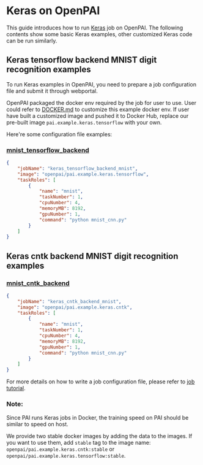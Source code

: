 <!--
  Copyright (c) Microsoft Corporation
  All rights reserved.

  MIT License

  Permission is hereby granted, free of charge, to any person obtaining a copy of this software and associated
  documentation files (the "Software"), to deal in the Software without restriction, including without limitation
  the rights to use, copy, modify, merge, publish, distribute, sublicense, and/or sell copies of the Software, and
  to permit persons to whom the Software is furnished to do so, subject to the following conditions:
  The above copyright notice and this permission notice shall be included in all copies or substantial portions of the Software.

  THE SOFTWARE IS PROVIDED *AS IS*, WITHOUT WARRANTY OF ANY KIND, EXPRESS OR IMPLIED, INCLUDING
  BUT NOT LIMITED TO THE WARRANTIES OF MERCHANTABILITY, FITNESS FOR A PARTICULAR PURPOSE AND
  NONINFRINGEMENT. IN NO EVENT SHALL THE AUTHORS OR COPYRIGHT HOLDERS BE LIABLE FOR ANY CLAIM,
  DAMAGES OR OTHER LIABILITY, WHETHER IN AN ACTION OF CONTRACT, TORT OR OTHERWISE, ARISING FROM,
  OUT OF OR IN CONNECTION WITH THE SOFTWARE OR THE USE OR OTHER DEALINGS IN THE SOFTWARE.
-->

# Keras on OpenPAI

This guide introduces how to run [Keras](http://keras.io/) job on OpenPAI. The following contents show some basic Keras examples, other customized Keras code can be run similarly.

## Keras tensorflow backend MNIST digit recognition examples

To run Keras examples in OpenPAI, you need to prepare a job configuration file and submit it through webportal.

OpenPAI packaged the docker env required by the job for user to use. User could refer to [DOCKER.md](./DOCKER.md) to customize this example docker env. If user have built a customized image and pushed it to Docker Hub, replace our pre-built image `pai.example.keras.tensorflow` with your own.

Here're some configuration file examples:

### [mnist_tensorflow_backend](https://github.com/keras-team/keras/blob/master/examples/mnist_cnn.py)

```json
{
    "jobName": "keras_tensorflow_backend_mnist",
    "image": "openpai/pai.example.keras.tensorflow",
    "taskRoles": [
        {
            "name": "mnist",
            "taskNumber": 1,
            "cpuNumber": 4,
            "memoryMB": 8192,
            "gpuNumber": 1,
            "command": "python mnist_cnn.py"
        }
    ]
}
```

## Keras cntk backend MNIST digit recognition examples

### [mnist_cntk_backend](https://github.com/keras-team/keras/blob/master/examples/mnist_cnn.py)

```json
{
    "jobName": "keras_cntk_backend_mnist",
    "image": "openpai/pai.example.keras.cntk",
    "taskRoles": [
        {
            "name": "mnist",
            "taskNumber": 1,
            "cpuNumber": 4,
            "memoryMB": 8192,
            "gpuNumber": 1,
            "command": "python mnist_cnn.py"
        }
    ]
}
```

For more details on how to write a job configuration file, please refer to [job tutorial](../../docs/user/training.md).

### Note:

Since PAI runs Keras jobs in Docker, the training speed on PAI should be similar to speed on host.

We provide two stable docker images by adding the data to the images. If you want to use them, add `stable` tag to the image name: `openpai/pai.example.keras.cntk:stable` or `openpai/pai.example.keras.tensorflow:stable`.
